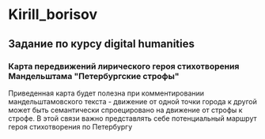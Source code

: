 # Kirill_borisov
## Задание по курсу digital humanities
### Карта передвижений лирического героя стихотворения Мандельштама "Петербургские строфы"
Приведенная карта будет полезна при комментировании мандельштамовского текста - движение от одной точки города к другой может быть семантически спроецировано на движение от строфы к строфе. В этой связи важно представлять себе потенциальный маршрут героя стихотворения по Петербургу
